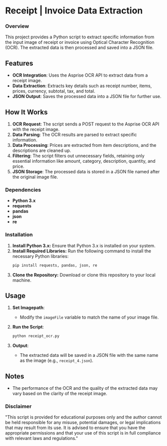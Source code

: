 # Receipt | Invoice Data Extraction

### Overview

This project provides a Python script to extract specific information from the input image of receipt or invoice using Optical Character Recognition (OCR). The extracted data is then processed and saved into a JSON file.

## Features

- **OCR Integration**: Uses the Asprise OCR API to extract data from a receipt image.
- **Data Extraction**: Extracts key details such as receipt number, items, prices, currency, subtotal, tax, and total.
- **JSON Output**: Saves the processed data into a JSON file for further use.

## How It Works

1. **OCR Request**: The script sends a POST request to the Asprise OCR API with the receipt image.
2. **Data Parsing**: The OCR results are parsed to extract specific information.
3. **Data Processing**: Prices are extracted from item descriptions, and the descriptions are cleaned up.
4. **Filtering**: The script filters out unnecessary fields, retaining only essential information like amount, category, description, quantity, and price.
5. **JSON Storage**: The processed data is stored in a JSON file named after the original image file.


### Dependencies

- **Python 3.x**
- **requests**
- **pandas**
- **json**
- **re**


### Installation

1. **Install Python 3.x:** Ensure that Python 3.x is installed on your system.
2. **Install Required Libraries:** Run the following command to install the necessary Python libraries:
    ```bash
    pip install requests, pandas, json, re
    ```
3. **Clone the Repository:** Download or clone this repository to your local machine.

## Usage

1. **Set Imagepath**:
   - Modify the `imageFile` variable to match the name of your image file.

2. **Run the Script**:
    ```bash
    python receipt_ocr.py
    ```

3. **Output**:
   - The extracted data will be saved in a JSON file with the same name as the image (e.g., `receipt_4.json`).

## Notes

- The performance of the OCR and the quality of the extracted data may vary based on the clarity of the receipt image.

### Disclaimer

"This script is provided for educational purposes only and the author cannot be held responsible for any misuse, potential damages, or legal implications that may result from its use. It is advised to ensure that you have the appropriate permissions and that your use of this script is in full compliance with relevant laws and regulations."
